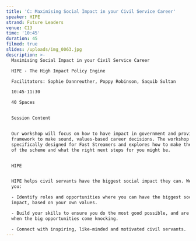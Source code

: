 ```yaml
---
title: 'C: Maximising Social Impact in your Civil Service Career'
speaker: HIPE
strand: Future Leaders
venue: C13
time: '10:45'
duration: 45
filmed: true
slides: /uploads/img_0063.jpg
description: >-
  Maximising Social Impact in your Civil Service Career

  HIPE - The High Impact Policy Engine

  Facilitators: Sophie Dannreuther, Poppy Robinson, Saquib Sultan

  10:45-11:30

  40 Spaces


  Session Content


  Our workshop will focus on how to have impact in government and provide a
  framework to make sound, values-based career decisions. The workshop is
  specifically designed for Fast Streamers and explores how to make the most out
  of the scheme and what the right next steps for you might be.


  HIPE


  HIPE helps civil servants have the biggest social impact they can. We can help
  you:

  - Identify roles and opportunities where you can have the biggest social
  impact, based on your own values.

  - Build your skills to ensure you do the most good possible, and are ready
  when the big opportunities come knocking. 

  - Connect with inspiring, like-minded and motivated civil servants.
---
```


